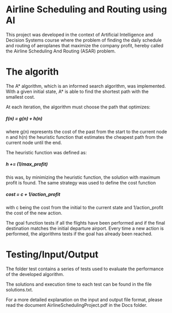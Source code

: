 # Airline Scheduling and Routing using AI
This project was developed in the context of Artificial Intelligence and Decision Systems course where the problem of finding the daily schedule and routing of aeroplanes that maximize the company profit, hereby called the Airline Scheduling And Routing (ASAR) problem.

# The algorith
The A* algorithm, which is an informed search algorithm, was implemented. With a given initial state, A* is able to find the shortest path with the smallest cost. 

At each iteration, the algorithm must choose the path that optimizes:

##### f(n) = g(n) + h(n)

where g(n) represents the cost of the past from the start to the current node n and h(n) the heuristic function that estimates the cheapest path from the current node until the end. 

The heuristic function was defined as:

##### h += (1/max_profit)

this was, by minimizing the heuristic function, the solution with maximum profit is found. The same strategy was used to define the cost function

##### cost = c + 1/action_profit

with c being the cost from the initial to the current state and 1/action_profit the cost of the new action.  

The goal function tests if all the flights have been performed and if the final destination matches the initial departure airport. Every time a new action is performed, the algorithms tests if the goal has already been reached.

# Testing/Input/Output

The folder test contains a series of tests used to evaluate the performance of the developed algorithm. 

The solutions and execution time to each test can be found in the file solutions.txt.

For a more detailed explanation on the input and output file format, please read the document AirlineSchedulingProject.pdf in the Docs folder.
